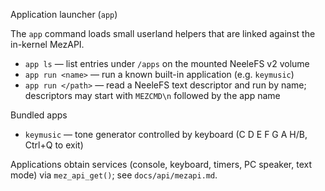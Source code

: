 Application launcher (`app`)

The `app` command loads small userland helpers that are linked against the in-kernel MezAPI.

- `app ls` — list entries under `/apps` on the mounted NeeleFS v2 volume
- `app run <name>` — run a known built-in application (e.g. `keymusic`)
- `app run </path>` — read a NeeleFS text descriptor and run by name; descriptors may start with `MEZCMD\n` followed by the app name

Bundled apps
- `keymusic` — tone generator controlled by keyboard (C D E F G A H/B, Ctrl+Q to exit)

Applications obtain services (console, keyboard, timers, PC speaker, text mode) via `mez_api_get()`; see `docs/api/mezapi.md`.
